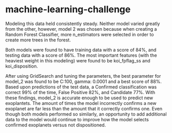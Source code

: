 # machine-learning-challenge

Modeling this data held consistently steady. Neither model varied greatly from the other, however, model 2 was chosen because when creating a Random Forest Classifier, more n_estimators were selected in order to create more trees in the forest. 

Both models were found to have training data with a score of 84%, and testing data with a score of 86%. The most important features (with the heaviest weight in this modeling) were found to be koi_fpflag_ss and koi_disposition.

After using GridSearch and tuning the parameters, the best parameter for model_2 was found to be C:100, gamma: 0.0001 and a best score of 88%. Based upon predictions of the test data, a Confirmed classification was correct 99% of the time, False Positive 82%, and Candidate 77%. With these findings, model_2 is accurate enough to be used to predict new exoplantets. The amount of times the model incorrectly confirms a new exoplanet are far less than the amount that it correctly confirms one. Even though both models performed so similarly, an opportunity to add additional data to the model would continue to improve how the model selects confirmed exoplanets versus not dispositioned. 
